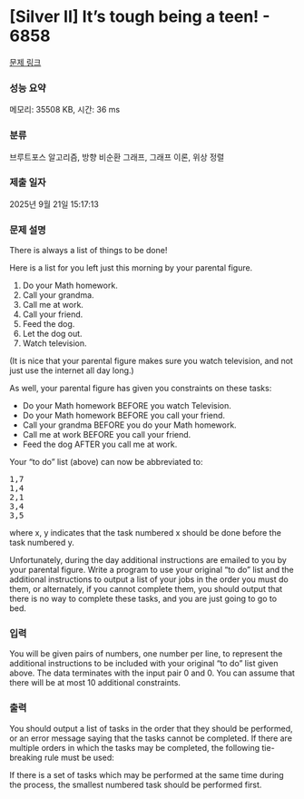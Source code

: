 # [Silver II] It’s tough being a teen! - 6858 

[문제 링크](https://www.acmicpc.net/problem/6858) 

### 성능 요약

메모리: 35508 KB, 시간: 36 ms

### 분류

브루트포스 알고리즘, 방향 비순환 그래프, 그래프 이론, 위상 정렬

### 제출 일자

2025년 9월 21일 15:17:13

### 문제 설명

<p>There is always a list of things to be done!</p>

<p>Here is a list for you left just this morning by your parental figure.</p>

<ol>
	<li>Do your Math homework.</li>
	<li>Call your grandma.</li>
	<li>Call me at work.</li>
	<li>Call your friend.</li>
	<li>Feed the dog.</li>
	<li>Let the dog out.</li>
	<li>Watch television.</li>
</ol>

<p>(It is nice that your parental figure makes sure you watch television, and not just use the internet all day long.)</p>

<p>As well, your parental figure has given you constraints on these tasks:</p>

<ul>
	<li>Do your Math homework BEFORE you watch Television.</li>
	<li>Do your Math homework BEFORE you call your friend.</li>
	<li>Call your grandma BEFORE you do your Math homework.</li>
	<li>Call me at work BEFORE you call your friend.</li>
	<li>Feed the dog AFTER you call me at work.</li>
</ul>

<p>Your “to do” list (above) can now be abbreviated to:</p>

<pre>1,7
1,4
2,1
3,4
3,5
</pre>

<p>where x, y indicates that the task numbered x should be done before the task numbered y.</p>

<p>Unfortunately, during the day additional instructions are emailed to you by your parental figure. Write a program to use your original “to do” list and the additional instructions to output a list of your jobs in the order you must do them, or alternately, if you cannot complete them, you should output that there is no way to complete these tasks, and you are just going to go to bed.</p>

### 입력 

 <p>You will be given pairs of numbers, one number per line, to represent the additional instructions to be included with your original “to do” list given above. The data terminates with the input pair 0 and 0. You can assume that there will be at most 10 additional constraints.</p>

### 출력 

 <p>You should output a list of tasks in the order that they should be performed, or an error message saying that the tasks cannot be completed. If there are multiple orders in which the tasks may be completed, the following tie-breaking rule must be used:</p>

<p>If there is a set of tasks which may be performed at the same time during the process, the smallest numbered task should be performed first.</p>

